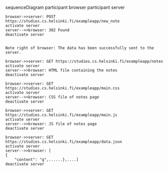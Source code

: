sequenceDiagram
    participant browser
    participant server

    browser->>server: POST https://studies.cs.helsinki.fi/exampleapp/new_note
    activate server
    server-->>browser: 302 Found
    deactivate server

    
    Note right of browser: The data has been successfully sent to the server.

    browser->>server: GET https://studies.cs.helsinki.fi/exampleapp/notes
    activate server
    server-->>browser: HTML file containing the notes
    deactivate server

    browser->>server: GET https://studies.cs.helsinki.fi/exampleapp/main.css
    activate server
    server-->>browser: CSS file of notes page
    deactivate server

    browser->>server: GET https://studies.cs.helsinki.fi/exampleapp/main.js
    activate server
    server-->>browser: JS file of notes page
    deactivate server

    browser->>server: GET https://studies.cs.helsinki.fi/exampleapp/data.json
    activate server
    server-->>browser: [
    {
        "content": "g",......},....]
    deactivate server
